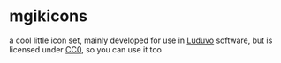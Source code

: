 # mgikicons


a cool little icon set, mainly developed for use in [Luduvo](https://www.github.com/luduvo) software, but is licensed under [CC0](https://creativecommons.org/public-domain/cc0/), so you can use it too
